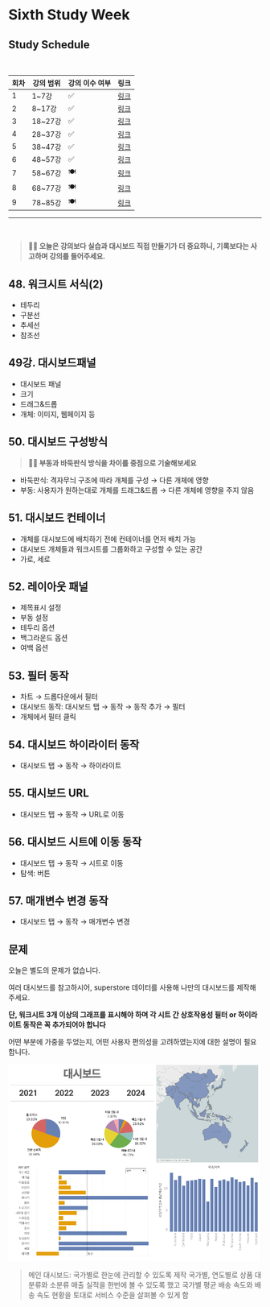 # Sixth Study Week


## Study Schedule
<br>

| 회차 | 강의 범위   | 강의 이수 여부 | 링크                                                                                                     |
|------|-------------|----------------|--------------------------------------------------------------------------------------------------------|
| 1    | 1~7강       | ✅              | [링크](https://www.youtube.com/watch?v=AXkaUrJs-Ko&list=PL87tgIIryGsa5vdz6MsaOEF8PK-YqK3fz&index=84)    |
| 2    | 8~17강      | ✅              | [링크](https://www.youtube.com/watch?v=AXkaUrJs-Ko&list=PL87tgIIryGsa5vdz6MsaOEF8PK-YqK3fz&index=75)    |
| 3    | 18~27강     | ✅              | [링크](https://www.youtube.com/watch?v=AXkaUrJs-Ko&list=PL87tgIIryGsa5vdz6MsaOEF8PK-YqK3fz&index=65)    |
| 4    | 28~37강     | ✅              | [링크](https://www.youtube.com/watch?v=e6J0Ljd6h44&list=PL87tgIIryGsa5vdz6MsaOEF8PK-YqK3fz&index=55)    |
| 5    | 38~47강     | ✅              | [링크](https://www.youtube.com/watch?v=AXkaUrJs-Ko&list=PL87tgIIryGsa5vdz6MsaOEF8PK-YqK3fz&index=45)    |
| 6    | 48~57강     | ✅              | [링크](https://www.youtube.com/watch?v=AXkaUrJs-Ko&list=PL87tgIIryGsa5vdz6MsaOEF8PK-YqK3fz&index=35)    |
| 7    | 58~67강     | 🍽️             | [링크](https://www.youtube.com/watch?v=AXkaUrJs-Ko&list=PL87tgIIryGsa5vdz6MsaOEF8PK-YqK3fz&index=25)    |
| 8    | 68~77강     | 🍽️             | [링크](https://www.youtube.com/watch?v=AXkaUrJs-Ko&list=PL87tgIIryGsa5vdz6MsaOEF8PK-YqK3fz&index=15)    |
| 9    | 78~85강     | 🍽️             | [링크](https://www.youtube.com/watch?v=AXkaUrJs-Ko&list=PL87tgIIryGsa5vdz6MsaOEF8PK-YqK3fz&index=5)     |
---

<br/>
<!-- 여기까진 그대로 둬 주세요-->

> **🧞‍♀️ 오늘은 강의보다 실습과 대시보드 직접 만들기가 더 중요하니, 기록보다는 사고하며 강의를 들어주세요.**

## 48. 워크시트 서식(2)

<!-- 워크시트에 관해 본 강의에서 알게 된 점을 적어주세요 -->
- 테두리
- 구분선
- 추세선
- 참조선

## 49강. 대시보드패널

<!-- 대시보드패널 강의에서 알게 된 점을 적어주세요. -->
- 대시보드 패널
- 크기
- 드래그&드롭
- 개체: 이미지, 웹페이지 등


## 50. 대시보드 구성방식

<!-- 알게 된 점을 적고, 아래 질문에 답해보세요 :) -->

> **🧞‍♀️ 부동과 바둑판식 방식을 차이를 중점으로 기술해보세요**

- 바둑판식: 격자무늬 구조에 따라 개체를 구성 → 다른 개체에 영향
- 부동: 사용자가 원하는대로 개체를 드래그&드롭 → 다른 개체에 영향을 주지 않음


## 51. 대시보드 컨테이너
- 개체를 대시보드에 배치하기 전에 컨테이너를 먼저 배치 가능
- 대시보드 개체들과 워크시트를 그룹화하고 구성할 수 있는 공간
- 가로, 세로

## 52. 레이아웃 패널
- 제목표시 설정
- 부동 설정
- 테두리 옵션
- 백그라운드 옵션
- 여백 옵션

## 53. 필터 동작

<!-- 필터 동작에 대해 알게 된 점을 적어주세요 -->
- 차트 → 드롭다운에서 필터
- 대시보드 동작: 대시보드 탭 → 동작 → 동작 추가 → 필터
- 개체에서 필터 클릭

## 54. 대시보드 하이라이터 동작

<!-- 하이라이터에 대해 알게 된 점을 적어주세요 -->
- 대시보드 탭 → 동작 → 하이라이트


## 55. 대시보드 URL

<!-- URL에 대해 알게 된 점을 적어주세요 -->
- 대시보드 탭 → 동작 → URL로 이동


## 56. 대시보드 시트에 이동 동작

<!-- 대시보드 시트에 이동에 대해 알게 된 점을 적어주세요!-->
- 대시보드 탭 → 동작 → 시트로 이동
- 탐색: 버튼

## 57. 매개변수 변경 동작

<!-- 매개변수 변경 동작에 대해 알게 된 점을 적어주세요!-->
- 대시보드 탭 → 동작 → 매개변수 변경



## 문제

오늘은 별도의 문제가 없습니다.

여러 대시보드를 참고하시어, superstore 데이터를 사용해 나만의 대시보드를 제작해주세요.

**단, 워크시트 3개 이상의 그래프를 표시해야 하며 각 시트 간 상호작용성 필터 or 하이라이트 동작은 꼭 추가되어야 합니다**

어떤 부분에 가중을 두었는지, 어떤 사용자 편의성을 고려하였는지에 대한 설명이 필요합니다.

![img.png](img/6-1.png)

> 메인 대시보드: 국가별로 한눈에 관리할 수 있도록 제작
> 국가별, 연도별로 상품 대분류와 소분류 매출 실적을 한번에 볼 수 있도록 했고
> 국가별 평균 배송 속도와 배송 속도 현황을 토대로 서비스 수준을 살펴볼 수 있게 함
